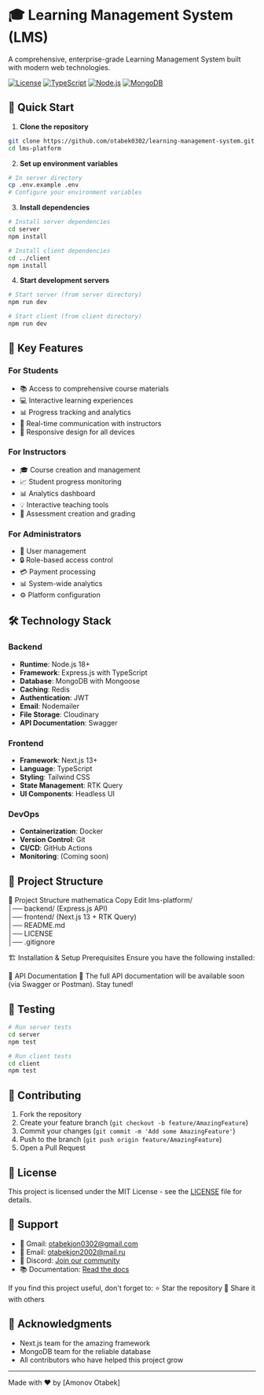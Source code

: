 # 🎓 Learning Management System (LMS)

A comprehensive, enterprise-grade Learning Management System built with modern web technologies.

[![License](https://img.shields.io/badge/license-MIT-blue.svg)](LICENSE)
[![TypeScript](https://img.shields.io/badge/TypeScript-5.0+-blue.svg)](https://www.typescriptlang.org/)
[![Node.js](https://img.shields.io/badge/Node.js-18.0+-green.svg)](https://nodejs.org/)
[![MongoDB](https://img.shields.io/badge/MongoDB-6.0+-green.svg)](https://www.mongodb.com/)

## 🚀 Quick Start

1. **Clone the repository**
```bash
git clone https://github.com/otabek0302/learning-management-system.git
cd lms-platform
```

2. **Set up environment variables**
```bash
# In server directory
cp .env.example .env
# Configure your environment variables
```

3. **Install dependencies**
```bash
# Install server dependencies
cd server
npm install

# Install client dependencies
cd ../client
npm install
```

4. **Start development servers**
```bash
# Start server (from server directory)
npm run dev

# Start client (from client directory)
npm run dev
```

## 🎯 Key Features

### For Students
- 📚 Access to comprehensive course materials
- 💻 Interactive learning experiences
- 📊 Progress tracking and analytics
- 💬 Real-time communication with instructors
- 📱 Responsive design for all devices

### For Instructors
- 🎓 Course creation and management
- 📈 Student progress monitoring
- 📊 Analytics dashboard
- 💡 Interactive teaching tools
- 📝 Assessment creation and grading

### For Administrators
- 👥 User management
- 🔒 Role-based access control
- 💳 Payment processing
- 📊 System-wide analytics
- ⚙️ Platform configuration

## 🛠️ Technology Stack

### Backend
- **Runtime**: Node.js 18+
- **Framework**: Express.js with TypeScript
- **Database**: MongoDB with Mongoose
- **Caching**: Redis
- **Authentication**: JWT
- **Email**: Nodemailer
- **File Storage**: Cloudinary
- **API Documentation**: Swagger

### Frontend
- **Framework**: Next.js 13+
- **Language**: TypeScript
- **Styling**: Tailwind CSS
- **State Management**: RTK Query
- **UI Components**: Headless UI

### DevOps
- **Containerization**: Docker
- **Version Control**: Git
- **CI/CD**: GitHub Actions
- **Monitoring**: (Coming soon)

## 📁 Project Structure

📂 Project Structure
mathematica
Copy
Edit
lms-platform/  
│── backend/ (Express.js API)  
│── frontend/ (Next.js 13 + RTK Query)  
│── README.md   
│── LICENSE   
│── .gitignore   

🏗️ Installation & Setup
Prerequisites
Ensure you have the following installed:


🔗 API Documentation
📜 The full API documentation will be available soon (via Swagger or Postman). Stay tuned!

## 🧪 Testing

```bash
# Run server tests
cd server
npm test

# Run client tests
cd client
npm test
```

## 🤝 Contributing

1. Fork the repository
2. Create your feature branch (`git checkout -b feature/AmazingFeature`)
3. Commit your changes (`git commit -m 'Add some AmazingFeature'`)
4. Push to the branch (`git push origin feature/AmazingFeature`)
5. Open a Pull Request

## 📄 License

This project is licensed under the MIT License - see the [LICENSE](LICENSE) file for details.

## 👥 Support

- 📧 Gmail: otabekjon0302@gmail.com
- 📧 Email: otabekjon2002@mail.ru
- 💬 Discord: [Join our community](https://discord.gg/your-invite)
- 📚 Documentation: [Read the docs](https://docs.yourdomain.com)

If you find this project useful, don't forget to:
⭐ Star the repository
📢 Share it with others

## 🙏 Acknowledgments

- Next.js team for the amazing framework
- MongoDB team for the reliable database
- All contributors who have helped this project grow

---

Made with ❤️ by [Amonov Otabek]
